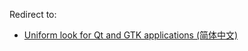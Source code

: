 Redirect to:

*   [Uniform look for Qt and GTK applications (简体中文)](/index.php/Uniform_look_for_Qt_and_GTK_applications_(%E7%AE%80%E4%BD%93%E4%B8%AD%E6%96%87) "Uniform look for Qt and GTK applications (简体中文)")